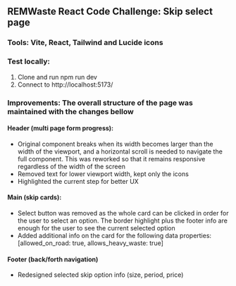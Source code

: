 ## REMWaste React Code Challenge: Skip select page

### Tools: Vite, React, Tailwind and Lucide icons

### Test locally:

1. Clone and run npm run dev
2. Connect to http://localhost:5173/

### Improvements: The overall structure of the page was maintained with the changes bellow

#### Header (multi page form progress):

- Original component breaks when its width becomes larger than the width of the viewport, and a horizontal scroll is needed to navigate the full component. This was reworked so that it remains responsive regardless of the width of the screen
- Removed text for lower viewport width, kept only the icons
- Highlighted the current step for better UX

#### Main (skip cards):

- Select button was removed as the whole card can be clicked in order for the user to select an option. The border highlight plus the footer info are enough for the user to see the current selected option
- Added additional info on the card for the following data properties: [allowed_on_road: true, allows_heavy_waste: true]

#### Footer (back/forth navigation)

- Redesigned selected skip option info (size, period, price)
